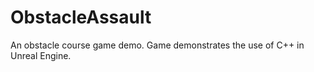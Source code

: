 # ObstacleAssault
 An obstacle course game demo. Game demonstrates the use of C++ in Unreal Engine.
